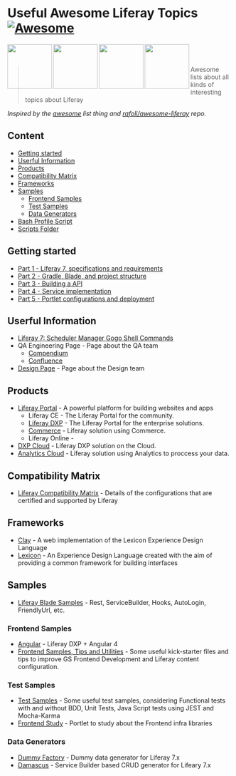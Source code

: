 # Useful Awesome Liferay Topics [![Awesome](https://cdn.rawgit.com/sindresorhus/awesome/d7305f38d29fed78fa85652e3a63e154dd8e8829/media/badge.svg)](https://github.com/sindresorhus/awesome)



[<img src="https://avatars.githubusercontent.com/u/131436?s=280&v=4" align="left" width="100">](https://www.liferay.com/)

[<img src="https://media.trustradius.com/product-logos/k2/oa/612TV5WCJ19M.PNG" align="left" width="100">](https://www.liferay.com/products/dxp)

[<img src="https://encrypted-tbn0.gstatic.com/images?q=tbn:ANd9GcQowweP-ZbUXqXWWEsMuW2WWdpaZ19G34886foc8UmBFahwPPRc54q2lv0-xLOc4mYZlr4&usqp=CAU" align="left" width="100">](https://www.liferay.com/products/commerce)

[<img src="https://encrypted-tbn0.gstatic.com/images?q=tbn:ANd9GcR8b8g9hRL5aS0aGzoBQPazyhWQwgcoWVw3ZaOuGljPZf26dvirirGms7WNHRlJLK1RGno&usqp=CAU" align="left" width="100">](https://www.liferay.com/products/analytics-cloud)

<br/><br/>

> Awesome lists about all kinds of interesting topics about Liferay

_Inspired by the [awesome](https://github.com/sindresorhus/awesome) list thing and [rafoli/awesome-liferay](https://github.com/rafoli/awesome-liferay) repo._

## Content
* [Getting started](https://github.com/manoelcyreno/useful-awesome-liferay#getting-started)
* [Userful Information](https://github.com/manoelcyreno/useful-awesome-liferay#userful-information)
* [Products](https://github.com/manoelcyreno/useful-awesome-liferay#products)
* [Compatibility Matrix](https://github.com/manoelcyreno/useful-awesome-liferay#compatibility-matrix)
* [Frameworks](https://github.com/manoelcyreno/useful-awesome-liferay#frameworks)
* [Samples](https://github.com/manoelcyreno/useful-awesome-liferay#samples)
    * [Frontend Samples](https://github.com/manoelcyreno/useful-awesome-liferay#frontend-samples)
    * [Test Samples](https://github.com/manoelcyreno/useful-awesome-liferay#test-samples)
    * [Data Generators](https://github.com/manoelcyreno/useful-awesome-liferay#data-generators)
* [Bash Profile Script](https://github.com/manoelcyreno/useful-awesome-liferay/blob/main/bash_profile)
* [Scripts Folder](https://github.com/manoelcyreno/useful-awesome-liferay/tree/main/Scripts)

## Getting started
* [Part 1 - Liferay 7, specifications and requirements](https://liferay.dev/blogs/-/blogs/liferay-7-development-part-1)
* [Part 2 - Gradle, Blade, and project structure](https://liferay.dev/blogs/-/blogs/liferay-7-development-part-2)
* [Part 3 - Building a API](https://liferay.dev/blogs/-/blogs/liferay-7-development-part-3)
* [Part 4 - Service implementation](https://liferay.dev/blogs/-/blogs/liferay-7-development-part-4)
* [Part 5 - Portlet configurations and deployment](https://liferay.dev/blogs/-/blogs/liferay-7-development-part-5)

## Userful Information
* [Liferay 7: Scheduler Manager Gogo Shell Commands](https://www.dontesta.it/en/2017/07/16/liferay-7-scheduler-manager-gogo-shell-command/)
* QA Engineering Page - Page about the QA team
    * [Compendium](https://qa-compendium.readthedocs.io/en/latest/)
    * [Confluence](https://liferay.atlassian.net/wiki/spaces/QA/overview)
* [Design Page](https://liferay.design/) - Page about the Design team

## Products
* [Liferay Portal](https://www.liferay.com/) - A powerful platform for building websites and apps
    * Liferay CE - The Liferay Portal for the community.
    * [Liferay DXP](https://www.liferay.com/products/dxp) - The Liferay Portal for the enterprise solutions.
    * [Commerce](https://www.liferay.com/products/commerce) - Liferay solution using Commerce.
    * Liferay Online - 
* [DXP Cloud](https://www.liferay.com/products/dxp-cloud) - Liferay DXP solution on the Cloud.
* [Analytics Cloud](https://www.liferay.com/products/analytics-cloud) - Liferay solution using Analytics to proccess your data.

## Compatibility Matrix
* [Liferay Compatibility Matrix](https://web.liferay.com/pt/services/support/compatibility-matrix) - Details of the configurations that are certified and supported by Liferay

## Frameworks
* [Clay](https://claycss.com/) - A web implementation of the Lexicon Experience Design Language
* [Lexicon](https://lexicondesign.io/) - An Experience Design Language created with the aim of providing a common framework for building interfaces

## Samples
* [Liferay Blade Samples](https://github.com/liferay/liferay-blade-samples) - Rest, ServiceBuilder, Hooks, AutoLogin, FriendlyUrl, etc.
### Frontend Samples
* [Angular](https://github.com/andrefabbro/liferay-dxp-angular4js) - Liferay DXP + Angular 4
* [Frontend Samples, Tips and Utilities](https://github.com/jordanamorais/lfrgs-frontend-samples) - Some useful kick-starter files and tips to improve GS Frontend Development and Liferay content configuration.

### Test Samples
* [Test Samples](https://github.com/manoelcyreno/test-samples) - Some useful test samples, considering Functional tests with and without BDD, Unit Tests, Java Script tests using JEST and Mocha-Karma
* [Frontend Study](https://github.com/manoelcyreno/liferay-frontend-study) - Portlet to study about the Frontend infra libraries

### Data Generators
* [Dummy Factory](https://github.com/yasuflatland-lf/liferay-dummy-factory) - Dummy data generator for Liferay 7.x
* [Damascus](https://github.com/yasuflatland-lf/damascus) - Service Builder based CRUD generator for Lifeary 7.x
